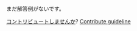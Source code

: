 
まだ解答例がないです。

[コントリビュートしませんか](https://github.com/BFEdev/BFE.dev-solutions/blob/main/question/tell-me-a-goal-you-set-and-you-managed-to-achieve_ja.md)?  [Contribute guideline](https://github.com/BFEdev/BFE.dev-solutions#how-to-contribute)

